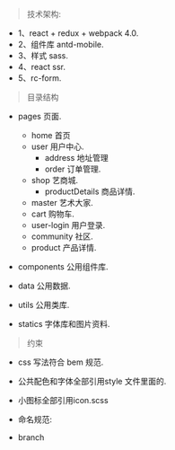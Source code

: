 
> 技术架构:
 * 1、react + redux + webpack 4.0. 
 * 2、组件库 antd-mobile.
 * 3、样式 sass.
 * 4、react ssr.
 * 5、rc-form.
 
> 目录结构
* pages  页面.
  * home 首页
  * user 用户中心.
    * address 地址管理
    * order 订单管理.
  * shop 艺商城.
    * productDetails 商品详情.
  * master 艺术大家.
  * cart 购物车.
  * user-login 用户登录.
  * community 社区.
  * product 产品详情.

* components   公用组件库.
* data   公用数据.
* utils  公用类库.
* statics  字体库和图片资料.

> 约束
* css 写法符合 bem 规范.
* 公共配色和字体全部引用style 文件里面的.
* 小图标全部引用icon.scss
* 命名规范:

* branch
